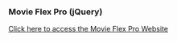 <h3>Movie Flex Pro (jQuery)</h3>
<a href="https://vik-kalsi.github.io/MovieFlexPro/">Click here to access the Movie Flex Pro Website</a>
